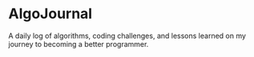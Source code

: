 # AlgoJournal
A daily log of algorithms, coding challenges, and lessons learned on my journey to becoming a better programmer.
